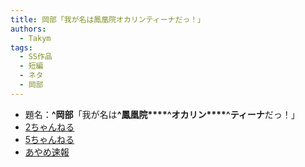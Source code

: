 ```yaml
---
title: 岡部「我が名は鳳凰院オカリンティーナだっ！」
authors:
  - Takym
tags:
  - SS作品
  - 短編
  - ネタ
  - 岡部
---
```

- 題名：**^岡部**「我が名は&#x200B;**^鳳凰院****^オカリン****^ティーナ**だっ！」
- [2ちゃんねる](http://viper.2ch.sc/test/read.cgi/news4vip/1599306416)
- [5ちゃんねる](http://hebi.5ch.net/test/read.cgi/news4vip/1599306416)
- [あやめ速報](https://ayamevip.com/archives/54999503.html)
